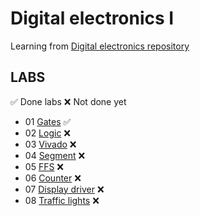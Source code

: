# Digital electronics I
Learning from [Digital electronics repository](https://github.com/tomas-fryza/digital-electronics-1)
## LABS
:white_check_mark: Done labs  :x: Not done yet
* 01 [Gates](labs/01-gates) :white_check_mark:
* 02 [Logic](labs/02-logic) :x:
* 03 [Vivado](labs/03-vivado) :x:
* 04 [Segment](labs/04-segment) :x:
* 05 [FFS](labs/05-ffs) :x:
* 06 [Counter](labs//06-counter) :x:
* 07 [Display driver](labs/07-display_driver) :x:
* 08 [Traffic lights](labs/08-traffic_lights) :x:
